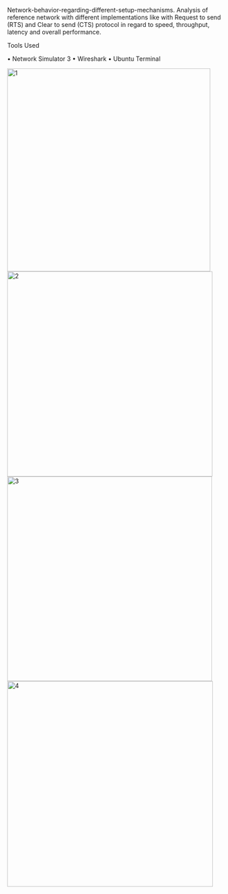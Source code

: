 Network-behavior-regarding-different-setup-mechanisms.
Analysis of reference network with different implementations like with Request to send (RTS) and Clear to send (CTS) protocol in regard to speed, throughput, latency and overall performance. 

Tools Used

• Network Simulator 3
• Wireshark
• Ubuntu Terminal

<img width="470" alt="1" src="https://user-images.githubusercontent.com/26907521/40882486-4e0d1e5c-6698-11e8-88a4-bb275362893e.PNG">
<img width="475" alt="2" src="https://user-images.githubusercontent.com/26907521/40882487-4e274890-6698-11e8-8d66-22c487125f8a.PNG">
<img width="474" alt="3" src="https://user-images.githubusercontent.com/26907521/40882488-4e411662-6698-11e8-9014-79f7fcdfbade.PNG">
<img width="476" alt="4" src="https://user-images.githubusercontent.com/26907521/40882489-4e59957a-6698-11e8-8e3f-b782c2e5343e.PNG">
